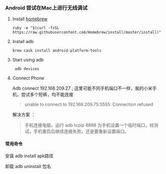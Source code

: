 ### Android 尝试在Mac上进行无线调试

1. Install [homebrew](http://brew.sh/)

   ` ruby -e "$(curl -fsSL https://raw.githubusercontent.com/Homebrew/install/master/install)" `

2. Install adb 

   ` brew cask install android-platform-tools `

3. Start using adb

   ` adb devices`

4. Connect Phone

   Adb connect 192.168.209.27  ; 这里可能不同手机端口不一样，我的小米手机，尝试多个短裤，均不能连接  

   > unable to connect to 192.168.209.75:5555: Connection refused

   解决方案 ：

   > 手机连接电脑，运行 adb tcpip 8888  为手机设置一个临时端口。经测试，手机重启后继续连接失败，还是要重新设置端口。





#### 常用命令

安装    adb install apk路径

卸载    adb uninstall 包名